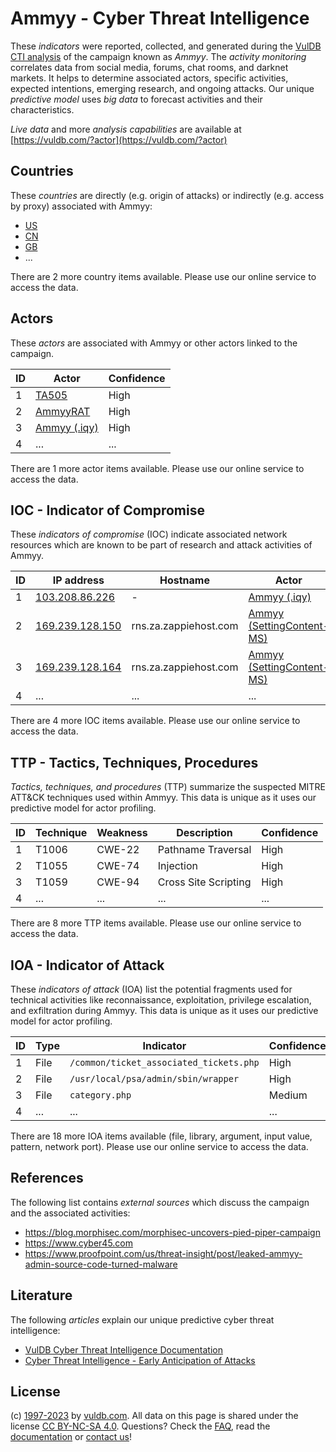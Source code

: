 # Ammyy - Cyber Threat Intelligence

These _indicators_ were reported, collected, and generated during the [VulDB CTI analysis](https://vuldb.com/?kb.cti) of the campaign known as _Ammyy_. The _activity monitoring_ correlates data from social media, forums, chat rooms, and darknet markets. It helps to determine associated actors, specific activities, expected intentions, emerging research, and ongoing attacks. Our unique _predictive model_ uses _big data_ to forecast activities and their characteristics.

_Live data_ and more _analysis capabilities_ are available at [https://vuldb.com/?actor](https://vuldb.com/?actor)

## Countries

These _countries_ are directly (e.g. origin of attacks) or indirectly (e.g. access by proxy) associated with Ammyy:

* [US](https://vuldb.com/?country.us)
* [CN](https://vuldb.com/?country.cn)
* [GB](https://vuldb.com/?country.gb)
* ...

There are 2 more country items available. Please use our online service to access the data.

## Actors

These _actors_ are associated with Ammyy or other actors linked to the campaign.

ID | Actor | Confidence
-- | ----- | ----------
1 | [TA505](https://vuldb.com/?actor.ta505) | High
2 | [AmmyyRAT](https://vuldb.com/?actor.ammyyrat) | High
3 | [Ammyy (.iqy)](https://vuldb.com/?actor.ammyy_(.iqy)) | High
4 | ... | ...

There are 1 more actor items available. Please use our online service to access the data.

## IOC - Indicator of Compromise

These _indicators of compromise_ (IOC) indicate associated network resources which are known to be part of research and attack activities of Ammyy.

ID | IP address | Hostname | Actor | Confidence
-- | ---------- | -------- | ----- | ----------
1 | [103.208.86.226](https://vuldb.com/?ip.103.208.86.226) | - | [Ammyy (.iqy)](https://vuldb.com/?actor.ammyy_(.iqy)) | High
2 | [169.239.128.150](https://vuldb.com/?ip.169.239.128.150) | rns.za.zappiehost.com | [Ammyy (SettingContent-MS)](https://vuldb.com/?actor.ammyy_(settingcontent-ms)) | High
3 | [169.239.128.164](https://vuldb.com/?ip.169.239.128.164) | rns.za.zappiehost.com | [Ammyy (SettingContent-MS)](https://vuldb.com/?actor.ammyy_(settingcontent-ms)) | High
4 | ... | ... | ... | ...

There are 4 more IOC items available. Please use our online service to access the data.

## TTP - Tactics, Techniques, Procedures

_Tactics, techniques, and procedures_ (TTP) summarize the suspected MITRE ATT&CK techniques used within Ammyy. This data is unique as it uses our predictive model for actor profiling.

ID | Technique | Weakness | Description | Confidence
-- | --------- | -------- | ----------- | ----------
1 | T1006 | CWE-22 | Pathname Traversal | High
2 | T1055 | CWE-74 | Injection | High
3 | T1059 | CWE-94 | Cross Site Scripting | High
4 | ... | ... | ... | ...

There are 8 more TTP items available. Please use our online service to access the data.

## IOA - Indicator of Attack

These _indicators of attack_ (IOA) list the potential fragments used for technical activities like reconnaissance, exploitation, privilege escalation, and exfiltration during Ammyy. This data is unique as it uses our predictive model for actor profiling.

ID | Type | Indicator | Confidence
-- | ---- | --------- | ----------
1 | File | `/common/ticket_associated_tickets.php` | High
2 | File | `/usr/local/psa/admin/sbin/wrapper` | High
3 | File | `category.php` | Medium
4 | ... | ... | ...

There are 18 more IOA items available (file, library, argument, input value, pattern, network port). Please use our online service to access the data.

## References

The following list contains _external sources_ which discuss the campaign and the associated activities:

* https://blog.morphisec.com/morphisec-uncovers-pied-piper-campaign
* https://www.cyber45.com
* https://www.proofpoint.com/us/threat-insight/post/leaked-ammyy-admin-source-code-turned-malware

## Literature

The following _articles_ explain our unique predictive cyber threat intelligence:

* [VulDB Cyber Threat Intelligence Documentation](https://vuldb.com/?kb.cti)
* [Cyber Threat Intelligence - Early Anticipation of Attacks](https://www.scip.ch/en/?labs.20201022)

## License

(c) [1997-2023](https://vuldb.com/?kb.changelog) by [vuldb.com](https://vuldb.com/?kb.about). All data on this page is shared under the license [CC BY-NC-SA 4.0](https://creativecommons.org/licenses/by-nc-sa/4.0/). Questions? Check the [FAQ](https://vuldb.com/?kb.faq), read the [documentation](https://vuldb.com/?kb) or [contact us](https://vuldb.com/?contact)!
